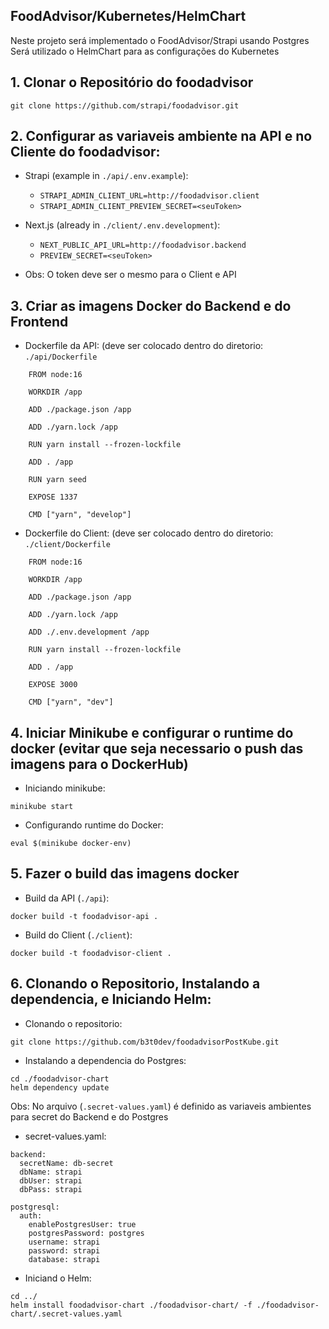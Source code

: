 ## FoodAdvisor/Kubernetes/HelmChart

Neste projeto será implementado o FoodAdvisor/Strapi usando Postgres
Será utilizado o HelmChart para as configurações do Kubernetes

## 1. Clonar o Repositório do foodadvisor
```
git clone https://github.com/strapi/foodadvisor.git
```

## 2. Configurar as variaveis ambiente na API e no Cliente do foodadvisor:

- Strapi (example in `./api/.env.example`):
  - `STRAPI_ADMIN_CLIENT_URL=http://foodadvisor.client`
  - `STRAPI_ADMIN_CLIENT_PREVIEW_SECRET=<seuToken>`

- Next.js (already in `./client/.env.development`):
  - `NEXT_PUBLIC_API_URL=http://foodadvisor.backend`
  - `PREVIEW_SECRET=<seuToken>`
    
- Obs: O token deve ser o mesmo para o Client e API


## 3. Criar as imagens Docker do Backend e do Frontend

- Dockerfile da API: (deve ser colocado dentro do diretorio: `./api/Dockerfile`
```
    FROM node:16
    
    WORKDIR /app
    
    ADD ./package.json /app
    
    ADD ./yarn.lock /app
    
    RUN yarn install --frozen-lockfile
    
    ADD . /app
    
    RUN yarn seed
    
    EXPOSE 1337
    
    CMD ["yarn", "develop"]
```

- Dockerfile do Client: (deve ser colocado dentro do diretorio: `./client/Dockerfile`
```
    FROM node:16
    
    WORKDIR /app
    
    ADD ./package.json /app
    
    ADD ./yarn.lock /app
    
    ADD ./.env.development /app
    
    RUN yarn install --frozen-lockfile
    
    ADD . /app
    
    EXPOSE 3000
    
    CMD ["yarn", "dev"]
```

## 4. Iniciar Minikube e configurar o runtime do docker (evitar que seja necessario o push das imagens para o DockerHub)

- Iniciando minikube:
```
minikube start
```
- Configurando runtime do Docker:
```
eval $(minikube docker-env)
```
  
## 5. Fazer o build das imagens docker

- Build da API (`./api`):

```
docker build -t foodadvisor-api .
```

- Build do Client (`./client`):

```
docker build -t foodadvisor-client .
```

## 6. Clonando o Repositorio, Instalando a dependencia, e Iniciando Helm:

- Clonando o repositorio:
```
git clone https://github.com/b3t0dev/foodadvisorPostKube.git
```

- Instalando a dependencia do Postgres:
```
cd ./foodadvisor-chart
helm dependency update
```

Obs: No arquivo (`.secret-values.yaml`) é definido as variaveis ambientes para secret do Backend e do Postgres
- secret-values.yaml:
```
backend:
  secretName: db-secret
  dbName: strapi
  dbUser: strapi
  dbPass: strapi

postgresql:
  auth:
    enablePostgresUser: true
    postgresPassword: postgres
    username: strapi
    password: strapi
    database: strapi
```

- Iniciand o Helm:
```
cd ../
helm install foodadvisor-chart ./foodadvisor-chart/ -f ./foodadvisor-chart/.secret-values.yaml
```
